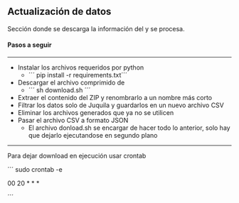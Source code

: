 ## Actualización de datos

Sección donde se descarga la información del y se procesa.

#### Pasos a seguir
-------------------
* Instalar los archivos requeridos por python
    * ´´´ pip install -r requirements.txt´´´
* Descargar el archivo comprimido de
    * ´´´ sh download.sh ´´´
* Extraer el contenido del ZIP y renombrarlo a un nombre más corto
* Filtrar los datos solo de Juquila y guardarlos en un nuevo archivo CSV
* Eliminar los archivos generados que ya no se utilicen
* Pasar el archivo CSV a formato JSON
    * El archivo donload.sh se encargar de hacer todo lo anterior, solo hay que dejarlo ejecutandose en segundo plano

--------------------
Para dejar download en ejecución usar crontab

´´´
sudo crontab -e

00 20 * * *

´´´

